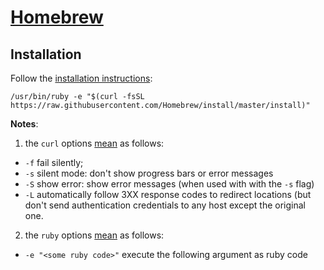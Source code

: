 [Homebrew][link01]
==================

Installation
------------

Follow the [installation instructions][link01]:

```
/usr/bin/ruby -e "$(curl -fsSL https://raw.githubusercontent.com/Homebrew/install/master/install)"
```

**Notes**:
1. the `curl` options [mean][link02] as follows:
  - `-f` fail silently;
  - `-s` silent mode: don't show progress bars or error messages
  - `-S` show error: show error messages (when used with with the `-s` flag)
  - `-L` automatically follow 3XX response codes to redirect locations (but don't send authentication credentials to any host except the 
    original one.
2. the `ruby` options [mean][link03] as follows:
  - `-e "<some ruby code>"` execute the following argument as ruby code





[link01]: https://brew.sh
[link02]: https://curl.haxx.se/docs/manpage.html
[link03]: https://robm.me.uk/ruby/2013/11/20/ruby-enp.html
